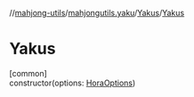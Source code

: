 //[mahjong-utils](../../../index.md)/[mahjongutils.yaku](../index.md)/[Yakus](index.md)/[Yakus](-yakus.md)

# Yakus

[common]\
constructor(options: [HoraOptions](../../mahjongutils.hora/-hora-options/index.md))
